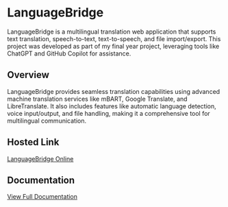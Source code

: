 # LanguageBridge

LanguageBridge is a multilingual translation web application that supports text translation, speech-to-text, text-to-speech, and file import/export. This project was developed as part of my final year project, leveraging tools like ChatGPT and GitHub Copilot for assistance.

## Overview
LanguageBridge provides seamless translation capabilities using advanced machine translation services like mBART, Google Translate, and LibreTranslate. It also includes features like automatic language detection, voice input/output, and file handling, making it a comprehensive tool for multilingual communication.

## Hosted Link
[LanguageBridge Online](https://language-bridge.netlify.app/)

## Documentation
[View Full Documentation](./docs/machine-translation-documentation.md)